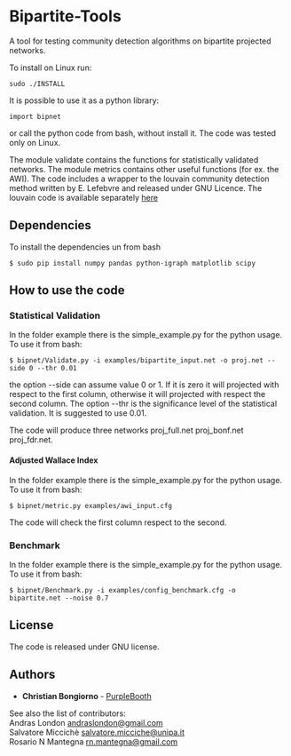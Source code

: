 # Bipartite-Tools
A tool for testing community detection algorithms on bipartite projected networks.

To install on Linux run:

```
sudo ./INSTALL
```

It is possible to use it as a python library:

```
import bipnet
```

or call the python code from bash, without install it. The code was tested only on Linux.

The module validate contains the functions for statistically validated networks. The module metrics contains other useful functions (for ex. the AWI). The code includes a wrapper to the louvain community detection method written by E. Lefebvre and released under GNU Licence. The louvain code is available separately [here](https://sourceforge.net/projects/louvain/)

## Dependencies

To install the dependencies un from bash

```
$ sudo pip install numpy pandas python-igraph matplotlib scipy
```

## How to use the code

### Statistical Validation
In the folder example there is the simple_example.py for the python usage. To use it from bash:

```
$ bipnet/Validate.py -i examples/bipartite_input.net -o proj.net --side 0 --thr 0.01
```

the option --side can assume value 0 or 1. If it is zero it will projected with respect to the first column, otherwise it will projected with respect the second column. The option --thr is the significance level of the statistical validation. It is suggested to use 0.01.

The code will produce three networks proj_full.net proj_bonf.net proj_fdr.net.

#### Adjusted Wallace Index

In the folder example there is the simple_example.py for the python usage. To use it from bash:

```
$ bipnet/metric.py examples/awi_input.cfg 
```
The code will check the first column respect to the second.

### Benchmark

In the folder example there is the simple_example.py for the python usage. To use it from bash:

```
$ bipnet/Benchmark.py -i examples/config_benchmark.cfg -o bipartite.net --noise 0.7 
```

## License
The code is released under GNU license. 


## Authors

* **Christian Bongiorno** - [PurpleBooth](https://github.com/PurpleBooth) <br />

See also the list of contributors:<br />
Andras London [andraslondon@gmail.com](andraslondon@gmail.com) <br />
Salvatore Miccichè [salvatore.micciche@unipa.it](salvatore.micciche@unipa.it) <br /> 
Rosario N Mantegna [rn.mantegna@gmail.com](rn.mantegna@gmail.com)

